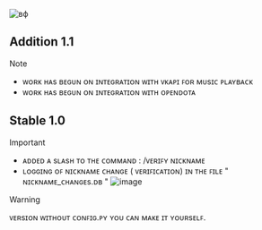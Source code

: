 
![вф](https://github.com/user-attachments/assets/758aa005-8d21-42ee-9fc1-5591cf9b6bec)







## Addition 1.1
> [!NOTE]
> - ᴡᴏʀᴋ ʜᴀs ʙᴇɢᴜɴ ᴏɴ ɪɴᴛᴇɢʀᴀᴛɪᴏɴ ᴡɪᴛʜ ᴠᴋᴀᴘɪ ꜰᴏʀ ᴍᴜsɪᴄ ᴘʟᴀʏʙᴀᴄᴋ
> - ᴡᴏʀᴋ ʜᴀs ʙᴇɢᴜɴ ᴏɴ ɪɴᴛᴇɢʀᴀᴛɪᴏɴ ᴡɪᴛʜ ᴏᴘᴇɴᴅᴏᴛᴀ

## Stable 1.0
> [!IMPORTANT]
> - ᴀᴅᴅᴇᴅ ᴀ sʟᴀsʜ ᴛᴏ ᴛʜᴇ ᴄᴏᴍᴍᴀɴᴅ : /ᴠᴇʀɪꜰʏ ɴɪᴄᴋɴᴀᴍᴇ
> - ʟᴏɢɢɪɴɢ ᴏꜰ ɴɪᴄᴋɴᴀᴍᴇ ᴄʜᴀɴɢᴇ ( ᴠᴇʀɪꜰɪᴄᴀᴛɪᴏɴ) ɪɴ ᴛʜᴇ ꜰɪʟᴇ " ɴɪᴄᴋɴᴀᴍᴇ_ᴄʜᴀɴɢᴇs.ᴅʙ "
![image](https://github.com/user-attachments/assets/6366eb23-b8dd-44cb-b0f6-ddf1c8dc6bc4)



> [!WARNING]
> ᴠᴇʀsɪᴏɴ ᴡɪᴛʜᴏᴜᴛ ᴄᴏɴꜰɪɢ.ᴘʏ ʏᴏᴜ ᴄᴀɴ ᴍᴀᴋᴇ ɪᴛ ʏᴏᴜʀsᴇʟꜰ.

